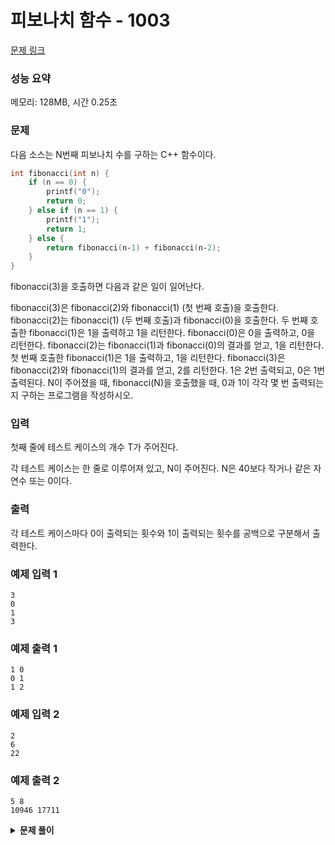 # 피보나치 함수 - 1003

[문제 링크](https://www.acmicpc.net/problem/1003)

### 성능 요약

메모리: 128MB, 시간 0.25초

### 문제

다음 소스는 N번째 피보나치 수를 구하는 C++ 함수이다.

```c++
int fibonacci(int n) {
    if (n == 0) {
        printf("0");
        return 0;
    } else if (n == 1) {
        printf("1");
        return 1;
    } else {
        return fibonacci(n‐1) + fibonacci(n‐2);
    }
}
```

fibonacci(3)을 호출하면 다음과 같은 일이 일어난다.

fibonacci(3)은 fibonacci(2)와 fibonacci(1) (첫 번째 호출)을 호출한다.
fibonacci(2)는 fibonacci(1) (두 번째 호출)과 fibonacci(0)을 호출한다.
두 번째 호출한 fibonacci(1)은 1을 출력하고 1을 리턴한다.
fibonacci(0)은 0을 출력하고, 0을 리턴한다.
fibonacci(2)는 fibonacci(1)과 fibonacci(0)의 결과를 얻고, 1을 리턴한다.
첫 번째 호출한 fibonacci(1)은 1을 출력하고, 1을 리턴한다.
fibonacci(3)은 fibonacci(2)와 fibonacci(1)의 결과를 얻고, 2를 리턴한다.
1은 2번 출력되고, 0은 1번 출력된다. N이 주어졌을 때, fibonacci(N)을 호출했을 때, 0과 1이 각각 몇 번 출력되는지 구하는 프로그램을 작성하시오.

### 입력

첫째 줄에 테스트 케이스의 개수 T가 주어진다.

각 테스트 케이스는 한 줄로 이루어져 있고, N이 주어진다. N은 40보다 작거나 같은 자연수 또는 0이다.

### 출력

각 테스트 케이스마다 0이 출력되는 횟수와 1이 출력되는 횟수를 공백으로 구분해서 출력한다.

### 예제 입력 1

```
3
0
1
3
```

### 예제 출력 1

```
1 0
0 1
1 2
```

### 예제 입력 2

```
2
6
22
```

### 예제 출력 2

```
5 8
10946 17711
```

<details><summary><b>문제 풀이</b></summary>
<div markdown="1">

### 실패

```js
const [T, ...input] = require("fs")
  .readFileSync("./input.txt")
  .toString()
  .trim()
  .split("\n")
  .map((v) => +v);

function Solution(input) {
  const fibonacci = (n, answer) => {
    if (n === 0) {
      answer[0]++;
      return;
    } else if (n === 1) {
      answer[1]++;
      return;
    } else {
      return fibonacci(n - 1, answer) + fibonacci(n - 2, answer);
    }
  };

  for (let n of input) {
    const answer = [0, 0];

    fibonacci(n, answer);
    console.log(answer.join(" "));
  }
}

Solution(input);
```

역시나 했지만, 시간초과가 났다. 어떻게 풀어야 할까..?

### Solution 1

```js
function Solution(input) {
  for (let n of input) {
    const dp = new Array(n + 1).fill(-1);
    dp[0] = 0;
    dp[1] = 1;

    const fibonacci = (n) => {
      if (dp[n] === -1) {
        dp[n] = fibonacci(n - 1) + fibonacci(n - 2);
      }
      return dp[n];
    };

    fibonacci(n);

    if (n === 0) dp.reverse();
    console.log(dp[dp.length - 2], dp[dp.length - 1]);
  }
}

Solution(input);
```

다이나믹 프로그래밍에 대한 개념을 조금 공부하고 도전해봤다. 하향식 방식으로 문제 풀이에 접근했다. 제대로 이해하지 못했서 조금 다르게 풀이했다.
피보나치 함수를 돌리고 나면 맨 마지막 두수가 0과 1이 호출된 횟수와 같았기 때문에, 그들을 출력하는 방식으로 풀이했다.

- 주어진 테스트 케이스 만큼 반복한다.
- 주어진 수만큼 -1로 채운 배열을 생성한다.
- 첫번째와 두번째 인덱스를 0과 1로 채워준다.
- 피보나치 함수를 하향식 다이나믹 프로그래밍 기법을 이용해 구현한다.
  - 기본적으로 dp배열의 n번째 인덱스를 반환한다.
  - 만약 -1이라면(채워져 있지 않다면) 피보나치 수열의 패턴을 이용해 이전 두수를 더한 값을 채워준다.
  - 이렇게 하게 되면 이미 구한 재귀 함수의 값은 더 이상 체크할 필요가 없어진다.

</div>
</details>
